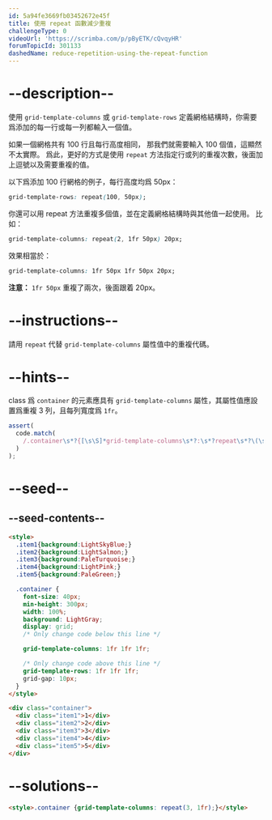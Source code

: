 ```yaml
---
id: 5a94fe3669fb03452672e45f
title: 使用 repeat 函數減少重複
challengeType: 0
videoUrl: 'https://scrimba.com/p/pByETK/cQvqyHR'
forumTopicId: 301133
dashedName: reduce-repetition-using-the-repeat-function
---
```


# --description--

使用 `grid-template-columns` 或 `grid-template-rows` 定義網格結構時，你需要爲添加的每一行或每一列都輸入一個值。

如果一個網格共有 100 行且每行高度相同， 那我們就需要輸入 100 個值，這顯然不太實際。 爲此，更好的方式是使用 `repeat` 方法指定行或列的重複次數，後面加上逗號以及需要重複的值。

以下爲添加 100 行網格的例子，每行高度均爲 50px：

```css
grid-template-rows: repeat(100, 50px);
```

你還可以用 repeat 方法重複多個值，並在定義網格結構時與其他值一起使用。 比如：

```css
grid-template-columns: repeat(2, 1fr 50px) 20px;
```

效果相當於：

```css
grid-template-columns: 1fr 50px 1fr 50px 20px;
```

**注意：** `1fr 50px` 重複了兩次，後面跟着 20px。

# --instructions--

請用 `repeat` 代替 `grid-template-columns` 屬性值中的重複代碼。

# --hints--

class 爲 `container` 的元素應具有 `grid-template-columns` 屬性，其屬性值應設置爲重複 3 列，且每列寬度爲 `1fr`。

```js
assert(
  code.match(
    /.container\s*?{[\s\S]*grid-template-columns\s*?:\s*?repeat\s*?\(\s*?3\s*?,\s*?1fr\s*?\)\s*?;[\s\S]*}/gi
  )
);
```

# --seed--

## --seed-contents--

```html
<style>
  .item1{background:LightSkyBlue;}
  .item2{background:LightSalmon;}
  .item3{background:PaleTurquoise;}
  .item4{background:LightPink;}
  .item5{background:PaleGreen;}

  .container {
    font-size: 40px;
    min-height: 300px;
    width: 100%;
    background: LightGray;
    display: grid;
    /* Only change code below this line */

    grid-template-columns: 1fr 1fr 1fr;

    /* Only change code above this line */
    grid-template-rows: 1fr 1fr 1fr;
    grid-gap: 10px;
  }
</style>

<div class="container">
  <div class="item1">1</div>
  <div class="item2">2</div>
  <div class="item3">3</div>
  <div class="item4">4</div>
  <div class="item5">5</div>
</div>
```

# --solutions--

```html
<style>.container {grid-template-columns: repeat(3, 1fr);}</style>
```
